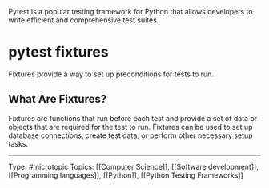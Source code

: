 Pytest is a popular testing framework for Python that allows developers to write efficient and comprehensive test suites.

# pytest fixtures

Fixtures provide a way to set up preconditions for tests to run.

## What Are Fixtures?

Fixtures are functions that run before each test and provide a set of data or objects that are required for the test to run. Fixtures can be used to set up database connections, create test data, or perform other necessary setup tasks.




___
Type: #microtopic 
Topics: [[Computer Science]], [[Software development]], [[Programming languages]], [[Python]], [[Python Testing Frameworks]]

